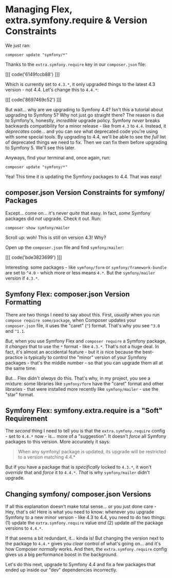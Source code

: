 # Managing Flex, extra.symfony.require & Version Constraints

We just ran:

```terminal
composer update "symfony/*"
```

Thanks to the `extra.symfony.require` key in our `composer.json` file:

[[[ code('6149fccb88') ]]]

Which is currently set to `4.3.*`, it only upgraded things to the latest 4.3
version - not 4.4. Let's change this to `4.4.*`:

[[[ code('8697469c52') ]]]

But wait... why are we upgrading to Symfony 4.4? Isn't this a tutorial about upgrading
to Symfony 5? Why not just go straight there? The reason is due to Symfony's, honestly,
*incredible* upgrade policy. Symfony *never* breaks backwards compatibility for a
minor release - like from `4.3` to `4.4`. Instead, it *deprecates* code... and
you can *see* what deprecated code you're using with some special tools. By upgrading
to 4.4, we'll be able to see the *full* list of deprecated things we need to fix.
Then we can fix them before upgrading to Symfony 5. We'll see this later.

Anyways, find your terminal and, once again, run:

```terminal
composer update "symfony/*"
```

Yea! This time it *is* updating the Symfony packages to 4.4. That was easy!

## composer.json Version Constraints for symfony/ Packages

Except... come on... it's never *quite* that easy. In fact, *some* Symfony packages
did *not* upgrade. Check it out. Run:

```terminal
composer show symfony/mailer
```

Scroll up: woh! This is still on version 4.3! Why?

Open up the `composer.json` file and find `symfony/mailer`:

[[[ code('bde3823699') ]]]

Interesting: some packages - like `symfony/form` or `symfony/framework-bundle`
are set to `^4.0` - which more or less means `4.*`. But the `symfony/mailer`
version if `4.3.*`.

## Symfony Flex: composer.json Version Formatting

There are two things I need to say about this. First, *usually* when you run
`compose require some/package`, when Composer updates your `composer.json`
file, it uses the "caret" (`^`) format. That's why you see `^3.0` and `^1.1`.

*But*, when you use Symfony Flex and `composer require` a Symfony package, it
*changes* that to use the `*` format - like `4.3.*`. That's not a huge deal. In
fact, it's almost an accidental feature - but it *is* nice because the best-practice
is typically to control the "minor" version of your Symfony packages - that's the
middle number - so that you can upgrade them all at the same time.

But... Flex didn't *always* do this. That's why, in my project, you see a mixture:
some libraries like `symfony/form` have the "caret" format and other libraries - that
were installed more recently like `symfony/mailer` - use the "star" format.

## Symfony Flex: symfony.extra.require is a "Soft" Requirement

The *second* thing I need to tell you is that the `extra.symfony.require` config -
set to `4.4.*` now - is... more of a "suggestion". It doesn't *force* all Symfony
packages to this version. More accurately it says:

> When any symfony/ package is updated, its upgrade will be restricted to
> a version matching 4.4.*

But if you have a package that is *specifically* locked to `4.3.*`, it won't
*override* that and *force* it to `4.4.*`. *That* is why `symfony/mailer`
didn't upgrade.

## Changing symfony/ composer.json Versions

If all this explanation doesn't make total sense... or you just done care - Hey,
that's ok! Here is what you need to know: whenever you upgrade Symfony to a new
minor version - like 4.3 to 4.4, you need to do two things: (1) update the
`extra.symfony.require` value *and* (2) update *all* the package versions to
`4.4.*`.

If that seems a bit redundant, it... kinda is! But changing the version
next to the package to `4.4.*` gives you *clear* control of what's going on... and
it's how Composer *normally* works. And then, the `extra.symfony.require` config
gives us a big performance boost in the background.

Let's do this next, upgrade to Symfony 4.4 and fix a few packages that ended up
inside our "dev" dependencies incorrectly.
